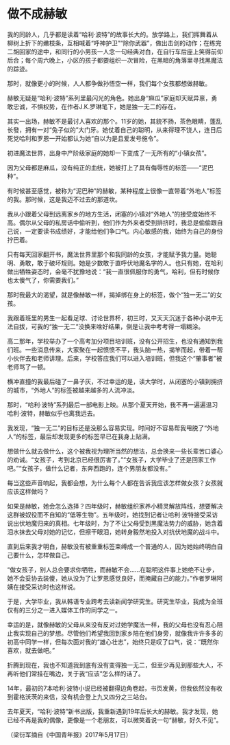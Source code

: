 # 做不成赫敏

我的同龄人，几乎都是读着“哈利·波特”的故事长大的。放学路上，我们挥舞着从柳树上折下的嫩枝条，互相喊着“呼神护卫”“除你武器”，做出击剑的动作；在练完二胡回家的途中，和同行的小男孩一人念一句经典对白，在自行车后座上笑得前仰后合；每个周六晚上，小区的孩子都要组织一次冒险，在黑暗的角落里寻找黑魔法的踪迹。 

那时，就像更小的时候，人人都争做孙悟空一样，我们每个女孩都想做赫敏。 

赫敏无疑是“哈利·波特”系列里最闪光的角色。她出身“麻瓜”家庭却天赋异禀，勇敢忠诚，不惧权势，在作者J.K.罗琳笔下，她是独一无二的存在。 

其实一出场，赫敏不是最讨人喜欢的那个。11岁的她，其貌不扬，茶色眼睛，蓬乱长發，拥有一对“兔子似的”大门牙。她仗着自己的聪明，从来得理不饶人，连日后死党哈利和罗恩一开始都认为她“自以为是且爱发号施令”。 

初进魔法世界，出身中产阶级家庭的她却一下变成了一无所有的“小镇女孩”。 

因为父母都是麻瓜，没有纯正的血统，她被打上了具有侮辱性的标签——“泥巴种”。 

有时候甚至感觉，被称为“泥巴种”的赫敏，某种程度上很像一直带着“外地人”标签的我。那时候，这是我迈不过去的那道坎。 

我从小跟着父母到远离家乡的地方生活，闭塞的小镇对“外地人”的接受度始终不高。偶尔从父母的私房话中偷听到，他们作为外来者受到排挤时，我总是偷偷跟自己说，一定要读书成绩好，才能给他们争口气。内心敏感的我，始终为自己的身份拧巴着。 

只有每天回家翻开书，魔法世界里那个和我同龄的女孩，才能赋予我力量。她聪明、勇敢，敢于破坏规则。她是少数敢于直呼伏地魔名字的人。也只有她，在哈利做出牺牲姿态时，会毫不犹豫地说：“我一直很佩服你的勇气，哈利，但有时候你也太傻气了，你需要我们。” 

那时我最大的渴望，就是像赫敏一样，揭掉绑在身上的标签，做个“独一无二”的女孩。 

我跟着班里的男生一起看足球、讨论世界杯，初三时，又天天沉迷于各种小说中无法自拔，可我的“独一无二”没换来啥好结果，倒是让我中考考得一塌糊涂。 

高二那年，学校举办了一个高考加分项目培训班，没有公开招生，也没有通知到我们班。一些消息传来，大家聚在一起愤愤不平，我头脑一热，揭竿而起，带着一帮小伙伴去和老师讲理。后来，学校答应我们可以进入培训班，但我这个“肇事者”被老师骂了一顿。 

横冲直撞的我最后碰了一鼻子灰，不过幸运的是，读大学时，从闭塞的小镇到拥挤的城市，“外地人”的标签被越来越多的人流冲淡。 

那时，“哈利·波特”系列最后一部电影上映。从那个夏天开始，我不再一遍遍温习哈利·波特，赫敏似乎也离我远去。 

我发现，“独一无二”的目标还是没那么容易实现。时间好不容易帮我甩脱了“外地人”的标签，最后却发现更多的标签早已在我身上贴满。 

想做什么就去做什么，这个被我视为理所当然的想法，总会换来一些长辈苦口婆心的劝诫。“女孩子，考到北京已经很厉害了。”“女孩子，大学毕业了还是回家工作吧。”“女孩子，做什么记者，东奔西跑的，连个男朋友都没有。” 

每当这些声音响起，我都会想，为什么每个人都在告诉我应该怎样做女孩？女孩就应该这样做吗？ 

如果是赫敏，她会怎么选择？四年级时，赫敏组织家养小精灵解放阵线，想要解决这群被奴役而不自知的“低等生物”。五年级时，她找到记者让哈利·波特接受采访说出伏地魔归来的真相。七年级时，为了不让父母受到黑魔法势力的威胁，她含着泪水抹去父母对她的记忆，但擦干眼泪，她转身毅然地投入对抗伏地魔的战斗中。 

直到后来我才明白，赫敏没有被重重标签束缚成一个普通的人，因为她始终明白自己要什么，怎样做自己。 

“做女孩子，别人总会要求你牺牲，而赫敏不会……在聪明这件事上她绝不让步，她不会妥协去装傻，她从没为了让罗恩感觉良好，而掩藏自己的能力。”作者罗琳阿姨在接受采访时也这样说。 

于是，大学毕业，我从韩语专业跨考去读新闻学研究生。研究生毕业，我成为全班仅有的三分之一进入媒体工作的同学之一。 

幸运的是，就像赫敏的父母从来没有反对过她学魔法一样，我的父母也没有忍心阻止我实现自己的梦想。尽管他们希望我回到家乡陪在他们身旁，就像我许许多多的初高中同学一样，但每次面对我的“雄心壮志”，始终只是叹了口气，说：“既然你喜欢，就去做吧。” 

折腾到现在，我也不知道我到底有没有变得独一无二，但至少再见到那些大人，不再听他们常挂在嘴边，关于我“应该”怎么样的话了。 

14年，最初的7本哈利·波特小说已经被翻得边角卷起，书页发黄，但我依然没有收到霍格沃茨的来信，没有机会登上九又四分之三站台。 

去年夏天，“哈利·波特”新书出版，我重新遇到19年后长大的赫敏。我才发现，她已经不再是我的偶像，更像是一个老朋友，可以微笑着说一句“赫敏，好久不见”。 

（梁衍军摘自《中国青年报》2017年5月17日）